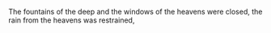 The fountains of the deep and the windows of the heavens were closed, the rain from the heavens was restrained,
